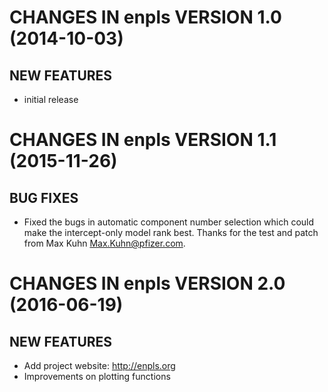# CHANGES IN enpls VERSION 1.0 (2014-10-03)

## NEW FEATURES

* initial release

# CHANGES IN enpls VERSION 1.1 (2015-11-26)

##  BUG FIXES

* Fixed the bugs in automatic component number selection which could make the intercept-only model rank best. Thanks for the test and patch from Max Kuhn <Max.Kuhn@pfizer.com>.

# CHANGES IN enpls VERSION 2.0 (2016-06-19)

## NEW FEATURES

* Add project website: http://enpls.org
* Improvements on plotting functions
